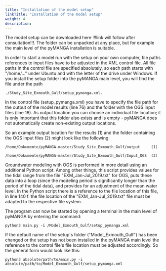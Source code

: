 ```yaml
---
title: "Installation of the model setup"
linkTitle: "Installation of the model setup"
weight: 4
description:
---
```


The model setup can be downloaded here !!!link will follow after consultation!!!. The folder can be unpacked at any place, but for example the main level of the pyMANGA installation is suitable.

In order to start a model run with the setup on your own computer, file paths references to input files have to be adjusted in the XML control file. All file paths in the control file are specified absolutely, so each path starts with "/home/..." under Ubuntu and with the letter of the drive under Windows. If you install the setup folder into the pyMANGA main level, you will find the file under the path

	./Study_Site_Exmouth_Gulf/setup_pymanga.xml.

In the control file (setup_pymanga.xml) you have to specify the file path for the output of the model results (line 76) and the folder with the OGS input files (line 18). As output location you can choose an individual file location; it is only important that this folder also exists and is empty - pyMANGA does not automatically create non-existing output locations.

So an example output location for the results (1) and the folder containing the OGS input files (2) might look like the following:

	/home/Dokumente/pyMANGA-master/Study_Site_Exmouth_Gulf/output	  (1)

	/home/Dokumente/pyMANGA-master/Study_Site_Exmouth_Gulf/Input_OGS  (2)


Groundwater modeling with OGS is performed in more detail using an additional Python script. Among other things, this script provides values for the tidal range from the file "EXM_Jan-Jul_2019.txt" for OGS, puts these data into a loop (since the modeling period is significantly longer than the period of the tidal data), and provides for an adjustment of the mean water level. In the Python script there is a reference to the file location of this file, in line 140 f. the file location of the "EXM_Jan-Jul_2019.txt" file must be adapted to the respective file system.

The program can now be started by opening a terminal in the main level of pyMANGA by entering the command: 

	python3 main.py -i /Model_Exmouth_Gulf/setup_pymanga.xml

If the default name of the setup's folder ("Model_Exmouth_Gulf") has been changed or the setup has not been installed in the pyMANGA main level the reference to the control file's file location must be adjusted accordingly. So the general form would look like this:

	python3 absolute/path/to/main.py -i absolute/path/to/Model_Exmouth_Gulf/setup_pymanga.xml
